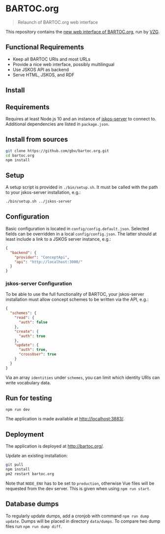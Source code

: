 # BARTOC.org

> Relaunch of BARTOC.org web interface

This repository contains the [new web interface of BARTOC.org](https://bartoc.org), run by [VZG](https://www.gbv.de/).

## Functional Requirements

* Keep all BARTOC URIs and most URLs
* Provide a nice web interface, possibly multilingual
* Use JSKOS API as backend
* Serve HTML, JSKOS, and RDF

## Install

## Requirements

Requires at least Node.js 10 and an instance of [jskos-server](https://github.com/gbv/jskos-server) to connect to. Additional dependencies are listed in `package.json`.

## Install from sources

~~~sh
git clone https://github.com/gbv/bartoc.org.git
cd bartoc.org
npm install
~~~

## Setup
A setup script is provided in `./bin/setup.sh`. It must be called with the path to your jskos-server installation, e.g.:

```bash
./bin/setup.sh ../jskos-server
```

## Configuration

Basic configuration is located in `config/config.default.json`. Selected fields can be overridden in a local `config/config.json`. The latter should at least include a link to a JSKOS server instance, e.g.:

~~~json
{
  "backend": {
    "provider": "ConceptApi",
    "api": "http://localhost:3000/"
  }
}
~~~

### jskos-server Configuration
To be able to use the full functionality of BARTOC, your jskos-server installation must allow concept schemes to be written via the API, e.g.:

```json
{
  "schemes": {
    "read": {
      "auth": false
    },
    "create": {
      "auth": true
    },
    "update": {
      "auth": true,
      "crossUser": true
    }
  }
}
```

Via an array `identities` under `schemes`, you can limit which identity URIs can write vocabulary data.

## Run for testing

~~~sh
npm run dev
~~~

The application is made available at <http://localhost:3883/>.

## Deployment

The application is deployed at <http://bartoc.org/>.

Update an existing installation:

~~~sh
git pull
npm install
pm2 restart bartoc.org
~~~

Note that `NODE_ENV` has to be set to `production`, otherwise Vue files will be requested from the dev server. This is given when using `npm run start`.

## Database dumps

To regularly update dumps, add a cronjob with command `npm run dump update`. Dumps will be placed in directory `data/dumps`. To compare two dump files run `npm run dump diff`.
